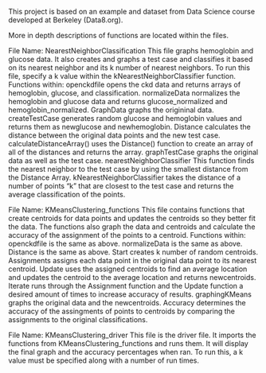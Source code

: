 This project is based on an example and dataset from Data Science course developed at Berkeley (Data8.org).

More in depth descriptions of functions are located within the files.

File Name: NearestNeighborClassification
This file graphs hemoglobin and glucose data. It also creates and graphs a test case and classifies it based on its nearest neighbor and its k number of nearest neighbors.
To run this file, specify a k value within the kNearestNeighborClassifier function.
Functions within:
openckdfile opens the ckd data and returns arrays of hemoglobin, glucose, and classification.
normalizeData normalizes the hemoglobin and glucose data and returns glucose_normalized and hemoglobin_normalized.
GraphData graphs the origininal data.
createTestCase generates random glucose and hemoglobin values and returns them as newglucose and newhemoglobin.
Distance calculates the distance between the original data points and the new test case.
calculateDistanceArray() uses the Distance() function to create an array of all of the distances and returns the array.
graphTestCase graphs the original data as well as the test case.
nearestNeighborClassifier This function finds the nearest neighbor to the test case by using the smallest distance from the Distance Array. 
kNearestNeighborClassifier takes the distance of a number of points “k” that are closest to the test case and returns the average classification of the points.

File Name: KMeansClustering_functions
This file contains functions that create centroids for data points and updates the centroids so they better fit the data. The functions also graph the data and centroids and calculate the accuracy of the assignment of the points to a centroid. 
Functions within:
openckdfile is the same as above.
normalizeData is the same as above.
Distance is the same as above.
Start creates k number of random centroids.
Assignments assigns each data point in the original data point to its nearest centroid.
Update uses the assigned centroids to find an average location and updates the centroid to the average location and returns newcentroids.
Iterate runs through the Assignment function and the Update function a desired amount of times to increase accuracy of results.
graphingKMeans graphs the original data and the newcentroids.
Accuracy determines the accuracy of the assingments of points to centroids by comparing the assignments to the original classifications.

File Name: KMeansClustering_driver
This file is the driver file. It imports the functions from KMeansClustering_functions and runs them. It will display the final graph and the accuracy percentages when ran.
To run this, a k value must be specified along with a number of run times.
